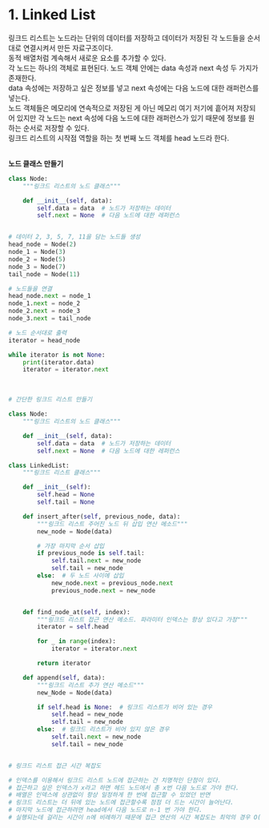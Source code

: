 # 1. Linked List

링크드 리스트는 노드라는 단위의 데이터를 저장하고 데이터가 저장된 각 노드들을 순서대로 연결시켜서 만든 자료구조이다. <br>
동적 배열처럼 계속해서 새로운 요소를 추가할 수 있다. <br>
각 노드는 하나의 객체로 표현된다. 노드 객체 안에는 data 속성과 next 속성 두 가지가 존재한다. <br>
data 속성에는 저장하고 싶은 정보를 넣고 next 속성에는 다음 노드에 대한 래퍼런스를 넣는다. <br>
노드 객체들은 메모리에 연속적으로 저장된 게 아닌 메모리 여기 저기에 흩어져 저장되어 있지만 각 노드는 next 속성에 다음 노드에 대한 래퍼런스가 있기 때문에 정보를 원하는 순서로 저장할 수 있다. <br> 링크드 리스트의 시작점 역할을 하는 첫 번째 노드 객체를 head 노드라 한다.
<br><br>

**노드 클래스 만들기**

```python
class Node:
    """링크드 리스트의 노드 클래스"""

    def __init__(self, data):
        self.data = data  # 노드가 저장하는 데이터
        self.next = None  # 다음 노드에 대한 레퍼런스


# 데이터 2, 3, 5, 7, 11을 담는 노드들 생성
head_node = Node(2)
node_1 = Node(3)
node_2 = Node(5)
node_3 = Node(7)
tail_node = Node(11)

# 노드들을 연결
head_node.next = node_1
node_1.next = node_2
node_2.next = node_3
node_3.next = tail_node

# 노드 순서대로 출력
iterator = head_node

while iterator is not None:
    print(iterator.data)
    iterator = iterator.next
```

<br>

```python
# 간단한 링크드 리스트 만들기

class Node:
    """링크드 리스트의 노드 클래스"""

    def __init__(self, data):
        self.data = data  # 노드가 저장하는 데이터
        self.next = None  # 다음 노드에 대한 레퍼런스

class LinkedList:
    """링크드 리스트 클래스"""

    def __init__(self):
        self.head = None
        self.tail = None

    def insert_after(self, previous_node, data):
        """링크드 리스트 주어진 노드 뒤 삽입 연산 메소드"""
        new_node = Node(data)

        # 가장 마지막 순서 삽입
        if previous_node is self.tail:
            self.tail.next = new_node
            self.tail = new_node
        else:  # 두 노드 사이에 삽입
            new_node.next = previous_node.next
            previous_node.next = new_node


    def find_node_at(self, index):
        """링크드 리스트 접근 연산 메소드. 파라미터 인덱스는 항상 있다고 가정"""
        iterator = self.head

        for _ in range(index):
            iterator = iterator.next

        return iterator

    def append(self, data):
        """링크드 리스트 추가 연산 메소드"""
        new_Node = Node(data)

        if self.head is None:  # 링크드 리스트가 비어 있는 경우
            self.head = new_node
            self.tail = new_node
        else:  # 링크드 리스트가 비어 있지 않은 경우
            self.tail.next = new_node
            self.tail = new_node


# 링크드 리스트 접근 시간 복잡도

# 인덱스를 이용해서 링크드 리스트 노드에 접근하는 건 치명적인 단점이 있다.
# 접근하고 싶은 인덱스가 x라고 하면 헤드 노드에서 총 x번 다음 노드로 가야 한다.
# 배열은 인덱스에 상관없이 항상 일정하게 한 번에 접근할 수 있었던 반면
# 링크드 리스트는 더 뒤에 있는 노드에 접근할수록 점점 더 드는 시간이 늘어난다.
# 마지막 노드에 접근하려면 head에서 다음 노드로 n-1 번 가야 한다.
# 실행되는데 걸리는 시간이 n에 비례하기 때문에 접근 연산의 시간 복잡도는 최악의 경우 O(n)이다.
```

<br>
